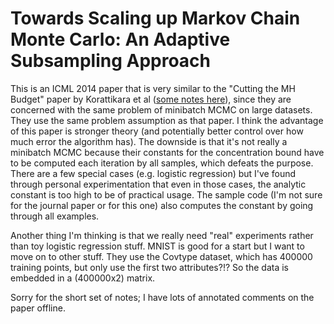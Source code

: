# Towards Scaling up Markov Chain Monte Carlo: An Adaptive Subsampling Approach

This is an ICML 2014 paper that is very similar to the "Cutting the MH Budget"
paper by Korattikara et al ([some notes here][1]), since they are concerned with
the same problem of minibatch MCMC on large datasets. They use the same problem
assumption as that paper. I think the advantage of this paper is stronger theory
(and potentially better control over how much error the algorithm has). The
downside is that it's not really a minibatch MCMC because their constants for
the concentration bound have to be computed each iteration by all samples, which
defeats the purpose. There are a few special cases (e.g. logistic regression)
but I've found through personal experimentation that even in those cases, the
analytic constant is too high to be of practical usage. The sample code (I'm not
sure for the journal paper or for this one) also computes the constant by going
through all examples.

Another thing I'm thinking is that we really need "real" experiments rather than
toy logistic regression stuff. MNIST is good for a start but I want to move on
to other stuff. They use the Covtype dataset, which has 400000 training points,
but only use the first two attributes?!? So the data is embedded in a (400000x2)
matrix.

Sorry for the short set of notes; I have lots of annotated comments on the paper
offline.

[1]:https://github.com/DanielTakeshi/Paper_Notes/blob/master/mcmc/Austerity_in_MCMC_Land:_Cutting_the_Metropolis-Hastings_Budget.md

